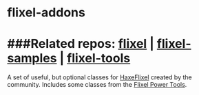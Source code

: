 flixel-addons
=============
###Related repos: [flixel](https://github.com/HaxeFlixel/flixel) | [flixel-samples](https://github.com/HaxeFlixel/flixel-samples) | [flixel-tools](https://github.com/HaxeFlixel/flixel-tools)
=
A set of useful, but optional classes for [HaxeFlixel](https://github.com/HaxeFlixel/flixel) created by the community. Includes some classes from the [Flixel Power Tools](https://github.com/photonstorm/Flixel-Power-Tools).
